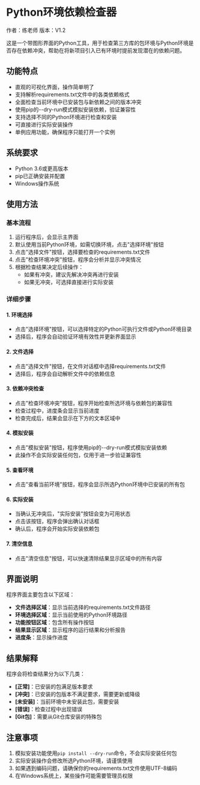 # Python环境依赖检查器

作者：练老师
版本：V1.2

这是一个带图形界面的Python工具，用于检查第三方库的包环境与Python环境是否存在依赖冲突，帮助在将新项目引入已有环境时提前发现潜在的依赖问题。

## 功能特点

- 直观的可视化界面，操作简单明了
- 支持解析requirements.txt文件中的各类依赖格式
- 全面检查当前环境中已安装包与新依赖之间的版本冲突
- 使用pip的--dry-run模式模拟安装依赖，验证兼容性
- 支持选择不同的Python环境进行检查和安装
- 可直接进行实际安装操作
- 单例应用功能，确保程序只能打开一个实例

## 系统要求

- Python 3.6或更高版本
- pip已正确安装并配置
- Windows操作系统

## 使用方法

### 基本流程

1. 运行程序后，会显示主界面
2. 默认使用当前Python环境，如需切换环境，点击"选择环境"按钮
3. 点击"选择文件"按钮，选择要检查的requirements.txt文件
4. 点击"检查环境冲突"按钮，程序会分析并显示冲突情况
5. 根据检查结果决定后续操作：
   - 如果有冲突，建议先解决冲突再进行安装
   - 如果无冲突，可选择直接进行实际安装

### 详细步骤

#### 1. 环境选择

- 点击"选择环境"按钮，可以选择特定的Python可执行文件或Python环境目录
- 选择后，程序会自动验证环境有效性并更新界面显示

#### 2. 文件选择

- 点击"选择文件"按钮，在文件对话框中选择requirements.txt文件
- 选择后，程序会自动解析文件中的依赖信息

#### 3. 依赖冲突检查

- 点击"检查环境冲突"按钮，程序开始检查所选环境与依赖包的兼容性
- 检查过程中，进度条会显示当前进度
- 检查完成后，结果会显示在下方的文本区域中

#### 4. 模拟安装

- 点击"模拟安装"按钮，程序使用pip的--dry-run模式模拟安装依赖
- 此操作不会实际安装任何包，仅用于进一步验证兼容性

#### 5. 查看环境

- 点击"查看当前环境"按钮，程序会显示所选Python环境中已安装的所有包

#### 6. 实际安装

- 当确认无冲突后，"实际安装"按钮会变为可用状态
- 点击该按钮，程序会弹出确认对话框
- 确认后，程序会开始实际安装依赖包

#### 7. 清空信息

- 点击"清空信息"按钮，可以快速清除结果显示区域中的所有内容

## 界面说明

程序界面主要包含以下区域：

- **文件选择区域**：显示当前选择的requirements.txt文件路径
- **环境选择区域**：显示当前使用的Python环境路径
- **功能按钮区域**：包含所有操作按钮
- **结果显示区域**：显示程序的运行结果和分析报告
- **进度条**：显示操作进度

## 结果解释

程序会将检查结果分为以下几类：

- **[正常]**：已安装的包满足版本要求
- **[冲突]**：已安装的包版本不满足要求，需要更新或降级
- **[未安装]**：当前环境中未安装此包，需要安装
- **[错误]**：检查过程中出现错误
- **[Git包]**：需要从Git仓库安装的特殊包

## 注意事项

1. 模拟安装功能使用`pip install --dry-run`命令，不会实际安装任何包
2. 实际安装操作会修改所选Python环境，请谨慎使用
3. 如果遇到编码问题，请确保你的requirements.txt文件使用UTF-8编码
4. 在Windows系统上，某些操作可能需要管理员权限
